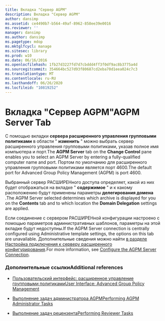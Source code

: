 ```yaml
---
title: Вкладка "Сервер AGPM"
description: Вкладка "Сервер AGPM"
author: dansimp
ms.assetid: ce4490b7-b564-49af-8962-858ee39e0016
ms.reviewer: ''
manager: dansimp
ms.author: dansimp
ms.pagetype: mdop
ms.mktglfcycl: manage
ms.sitesec: library
ms.prod: w10
ms.date: 06/16/2016
ms.openlocfilehash: 1fb27d3227fd7d7cbddd4ff3f0df9ac8b3775a4d
ms.sourcegitcommit: 354664bc527d93f80687cd2eba70d1eea024c7c3
ms.translationtype: MT
ms.contentlocale: ru-RU
ms.lasthandoff: 06/26/2020
ms.locfileid: "10819252"
---
```

# <span data-ttu-id="1e85c-103">Вкладка "Сервер AGPM"</span><span class="sxs-lookup"><span data-stu-id="1e85c-103">AGPM Server Tab</span></span>


<span data-ttu-id="1e85c-104">С помощью вкладки **сервера расширенного управления групповыми политиками** в области " **изменить** " можно выбрать сервер расширенного управления групповыми политиками, указав полное имя компьютера и порт.</span><span class="sxs-lookup"><span data-stu-id="1e85c-104">The **AGPM Server** tab on the **Change Control** pane enables you to select an AGPM Server by entering a fully-qualified computer name and port.</span></span> <span data-ttu-id="1e85c-105">Портом по умолчанию для расширенного управления групповыми политиками является порт 4600.</span><span class="sxs-lookup"><span data-stu-id="1e85c-105">The default port for Advanced Group Policy Management (AGPM) is port 4600.</span></span>

<span data-ttu-id="1e85c-106">Выбранный сервер РАСШИРЕНного доступа определяет, какой из них будет отображаться на вкладке " **содержимое** " и к какому расположению будут применены параметры **делегирования домена** .</span><span class="sxs-lookup"><span data-stu-id="1e85c-106">The AGPM Server selected determines which archive is displayed for you on the **Contents** tab and to which location the **Domain Delegation** settings are applied.</span></span>

<span data-ttu-id="1e85c-107">Если соединение с сервером РАСШИРЕНной конфигурации настроено с помощью параметров административных шаблонов, параметры на этой вкладке будут недоступны.</span><span class="sxs-lookup"><span data-stu-id="1e85c-107">If the AGPM Server connection is centrally configured using Administrative template settings, the options on this tab are unavailable.</span></span> <span data-ttu-id="1e85c-108">Дополнительные сведения можно найти [в разделе Настройка подключения к серверу расширенного конфигурирования](configure-the-agpm-server-connection.md).</span><span class="sxs-lookup"><span data-stu-id="1e85c-108">For more information, see [Configure the AGPM Server Connection](configure-the-agpm-server-connection.md).</span></span>

### <span data-ttu-id="1e85c-109">Дополнительные ссылки</span><span class="sxs-lookup"><span data-stu-id="1e85c-109">Additional references</span></span>

-   [<span data-ttu-id="1e85c-110">Пользовательский интерфейс: расширенное управление групповыми политиками</span><span class="sxs-lookup"><span data-stu-id="1e85c-110">User Interface: Advanced Group Policy Management</span></span>](user-interface-advanced-group-policy-management.md)

-   [<span data-ttu-id="1e85c-111">Выполнение задач администратора AGPM</span><span class="sxs-lookup"><span data-stu-id="1e85c-111">Performing AGPM Administrator Tasks</span></span>](performing-agpm-administrator-tasks.md)

-   [<span data-ttu-id="1e85c-112">Выполнение задач рецензента</span><span class="sxs-lookup"><span data-stu-id="1e85c-112">Performing Reviewer Tasks</span></span>](performing-reviewer-tasks.md)

 

 






